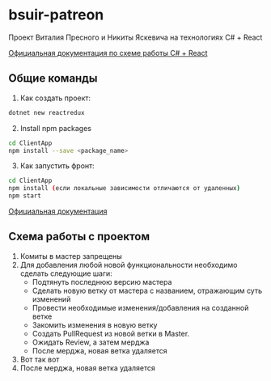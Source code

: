 # bsuir-patreon
Проект Виталия Пресного и Никиты Яскевича на технологиях C# + React

[Официальная документация по схеме работы C# + React](https://docs.microsoft.com/en-us/aspnet/core/client-side/spa/react?view=aspnetcore-5.0&tabs=visual-studio)

## Общие команды

1. Как создать проект:
```bash
dotnet new reactredux
```

2. Install npm packages
```bash
cd ClientApp
npm install --save <package_name>
```

3. Как запустить фронт:
```bash
cd ClientApp
npm install (если локальные зависимости отличаются от удаленных)
npm start
```
[Официальная документация](https://docs.microsoft.com/en-us/aspnet/core/client-side/spa/react?view=aspnetcore-5.0&tabs=visual-studio#run-the-cra-server-independently)

## Схема работы с проектом

1. Комиты в мастер запрещены
2. Для добавления любой новой функциональности необходимо сделать следующие шаги:
   - Подтянуть последнюю версию мастера
   - Сделать новую ветку от мастера с названием, отражающим суть изменений
   - Провести необходимые изменения/добавления на созданной ветке
   - Закомить изменения в новую ветку
   - Создать PullRequest из новой ветки в Master.
   - Ожидать Review, а затем мерджа
   - После мерджа, новая ветка удаляется
3. Вот так вот
3. После мерджа, новая ветка удаляется
